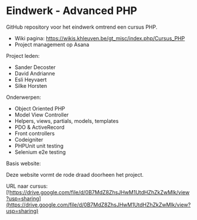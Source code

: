 Eindwerk - Advanced PHP
==========

GitHub repository voor het eindwerk omtrend een cursus PHP.

- Wiki pagina: https://wikis.khleuven.be/gt_misc/index.php/Cursus_PHP
- Project management op Asana

Project leden:

- Sander Decoster
- David Andrianne
- Esli Heyvaert
- Silke Horsten

Onderwerpen:

- Object Oriented PHP
- Model View Controller
- Helpers, views, partials, models, templates
- PDO & ActiveRecord
- Front controllers
- Codeigniter
- PHPUnit unit testing
- Selenium e2e testing

Basis website:

Deze website vormt de rode draad doorheen het project.

URL naar cursus:
[!https://drive.google.com/file/d/0B7MdZ8ZhsJHwM1UtdHZhZkZwMlk/view?usp=sharing](https://drive.google.com/file/d/0B7MdZ8ZhsJHwM1UtdHZhZkZwMlk/view?usp=sharing)
